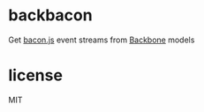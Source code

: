 # backbacon

Get [bacon.js](https://github.com/raimohanska/bacon.js?) event streams from [Backbone](http://backbonejs.org) models

# license

MIT
